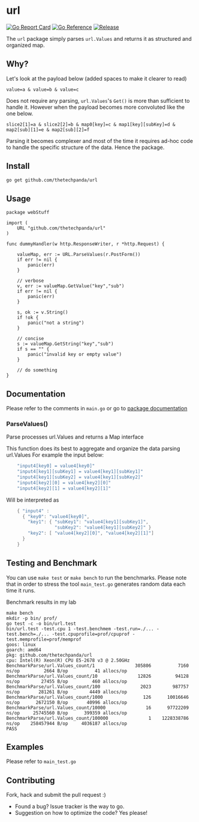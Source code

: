 # url

[![Go Report Card](https://goreportcard.com/badge/github.com/thetechpanda/url)](https://goreportcard.com/report/github.com/thetechpanda/url)
[![Go Reference](https://pkg.go.dev/badge/github.com/thetechpanda/url.svg)](https://pkg.go.dev/github.com/thetechpanda/url)
[![Release](https://img.shields.io/github/release/thetechpanda/url.svg?style=flat-square)](https://github.com/thetechpanda/url/tags/latest)

The `url` package simply parses `url.Values` and returns it as structured and organized map.

## Why?

Let's look at the payload below (added spaces to make it clearer to read)

```text
value=a & value=b & value=c
```

Does not require any parsing, `url.Values`'s `Get()` is more than sufficient to handle it.
However when the payload becomes more convoluted like the one below.

```text
slice2[1]=a & slice2[2]=b & map0[key]=c & map1[key][subKey]=d & map2[sub][1]=e & map2[sub][2]=f
```

Parsing it becomes complexer and most of the time it requires ad-hoc code to handle the specific structure of the data. Hence the package.

## Install

```bash
go get github.com/thetechpanda/url
```

## Usage

```golang
package webStuff

import (
    URL "github.com/thetechpanda/url"
)

func dummyHandler(w http.ResponseWriter, r *http.Request) {

    valueMap, err := URL.ParseValues(r.PostForm())
    if err != nil {
        panic(err)
    }

    // verbose
    v, err := valueMap.GetValue("key","sub")
    if err != nil {
        panic(err)
    }

    s, ok := v.String()
    if !ok {
        panic("not a string")
    }

    // concise
    s := valueMap.GetString("key","sub")
    if s == "" {
        panic("invalid key or empty value")
    }

    // do something
}
```

## Documentation

Please refer to the comments in `main.go` or go to [package documentation](https://pkg.go.dev/github.com/thetechpanda/url)

### ParseValues()

Parse processes url.Values and returns a Map interface

This function does its best to aggregate and organize the data parsing url.Values
For example the input below:

```go
    "input4[key0] = value4[key0]"
    "input4[key1][subKey1] = value4[key1][subKey1]"
    "input4[key1][subKey2] = value4[key1][subKey2]"
    "input4[key2][0] = value4[key2][0]"
    "input4[key2][1] = value4[key2][1]"
```

Will be interpreted as

```go
    { "input4" :
      { "key0": "value4[key0]",
        "key1": { "subKey1": "value4[key1][subKey1]",
                  "subKey2": "value4[key1][subKey2]" }
        "key2": [ "value4[key2][0]", "value4[key2][1]"]
      }
    }
```

## Testing and Benchmark

You can use `make test` or `make bench` to run the benchmarks.
Please note that in order to stress the tool `main_test.go` generates random data each time it runs.

Benchmark results in my lab

```text
make bench
mkdir -p bin/ prof/
go test -c -o bin/url.test
bin/url.test -test.cpu 1 -test.benchmem -test.run=./... -test.bench=./... -test.cpuprofile=prof/cpuprof -test.memprofile=prof/memprof
goos: linux
goarch: amd64
pkg: github.com/thetechpanda/url
cpu: Intel(R) Xeon(R) CPU E5-2678 v3 @ 2.50GHz
BenchmarkParse/url.Values_count/1               305806          7160 ns/op         2664 B/op          41 allocs/op
BenchmarkParse/url.Values_count/10               12826         94128 ns/op        27455 B/op         460 allocs/op
BenchmarkParse/url.Values_count/100               2023        987757 ns/op       281261 B/op        4449 allocs/op
BenchmarkParse/url.Values_count/1000               126      10016646 ns/op      2672150 B/op       40996 allocs/op
BenchmarkParse/url.Values_count/10000               16      97722209 ns/op     25745560 B/op      399359 allocs/op
BenchmarkParse/url.Values_count/100000               1    1228338786 ns/op    258457944 B/op     4036187 allocs/op
PASS
```

## Examples

Please refer to `main_test.go`

## Contributing

Fork, hack and submit the pull request :)

* Found a bug? Issue tracker is the way to go.
* Suggestion on how to optimize the code? Yes please!
